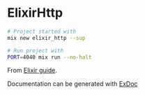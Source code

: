 # ElixirHttp

```sh
# Project started with
mix new elixir_http --sup

# Run project with
PORT=4040 mix run --no-halt
```

From [Elixir guide](https://hexdocs.pm/elixir/task-and-gen-tcp.html).

Documentation can be generated with [ExDoc](https://github.com/elixir-lang/ex_doc)

